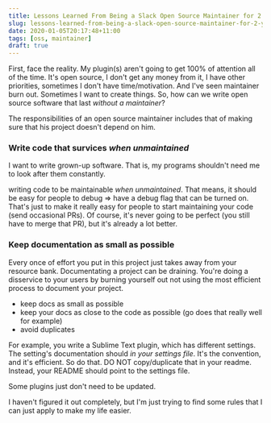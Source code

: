 ```yaml
---
title: Lessons Learned From Being a Slack Open Source Maintainer for 2 Years
slug: lessons-learned-from-being-a-slack-open-source-maintainer-for-2-years
date: 2020-01-05T20:17:48+11:00
tags: [oss, maintainer]
draft: true
---
```


First, face the reality. My plugin(s) aren't going to get 100% of attention all of the time. It's open source, I don't get any money from it, I have other priorities, sometimes I don't have time/motivation. And I've seen maintainer burn out. Sometimes I want to create things. So, how can we write open source software that last *without a maintainer*?


The responsibilities of an open source maintainer includes that of making sure that his project doesn't depend on him.


### Write code that survices *when unmaintained*

I want to write grown-up software. That is, my programs shouldn't need me to look after them constantly.

writing code to be maintainable *when unmaintained*. That means, it should be easy for people to debug => have a debug flag that can be turned on. That's just to make it really easy for people to start maintaining your code (send occasional PRs). Of course, it's never going to be perfect (you still have to merge that PR), but it's already a lot better.

### Keep documentation as small as possible

Every once of effort you put in this project just takes away from your resource bank. Documentating a project can be draining. You're doing a disservice to your users by burning yourself out not using the most efficient process to document your project.


- keep docs as small as possible
- keep your docs as close to the code as possible (go does that really well for example)
- avoid duplicates

For example, you write a Sublime Text plugin, which has different settings. The setting's documentation should *in your settings file*. It's the convention, and it's efficient. So do that. DO NOT copy/duplicate that in your readme. Instead, your README should point to the settings file.

Some plugins just don't need to be updated.	

I haven't figured it out completely, but I'm just trying to find some rules that I can just apply to make my life easier.